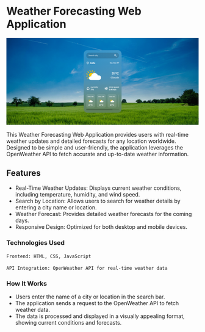 # Weather Forecasting Web Application

![Weather App Demo](./assets/weather.png)

This Weather Forecasting Web Application provides users with real-time weather updates and detailed forecasts for any location worldwide. Designed to be simple and user-friendly, the application leverages the OpenWeather API to fetch accurate and up-to-date weather information.

## Features
- Real-Time Weather Updates: Displays current weather conditions, including temperature, humidity, and wind speed.
- Search by Location: Allows users to search for weather details by entering a city name or location.
- Weather Forecast: Provides detailed weather forecasts for the coming days.
- Responsive Design: Optimized for both desktop and mobile devices.

### Technologies Used
```Frontend: HTML, CSS, JavaScript```

```API Integration: OpenWeather API for real-time weather data```

### How It Works
- Users enter the name of a city or location in the search bar.
- The application sends a request to the OpenWeather API to fetch weather data.
- The data is processed and displayed in a visually appealing format, showing current conditions and forecasts.
